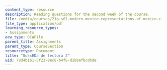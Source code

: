 ```yaml
---
content_type: resource
description: Reading questions for the second week of the course.
file: /media/courses/21g-s01-modern-mexico-representations-of-mexico-citys-urban-life-spring-2015/79d4b1b15f238ec8b4f6d1b8afbcdbde_MIT21G_S01S15_tarea2.pdf
file_type: application/pdf
learning_resource_types:
- Assignments
ocw_type: OCWFile
parent_title: Assignments
parent_type: CourseSection
resourcetype: Document
title: "Gu\xEDa de lectura 2"
uid: 79d4b1b1-5f23-8ec8-b4f6-d1b8afbcdbde
---
```

